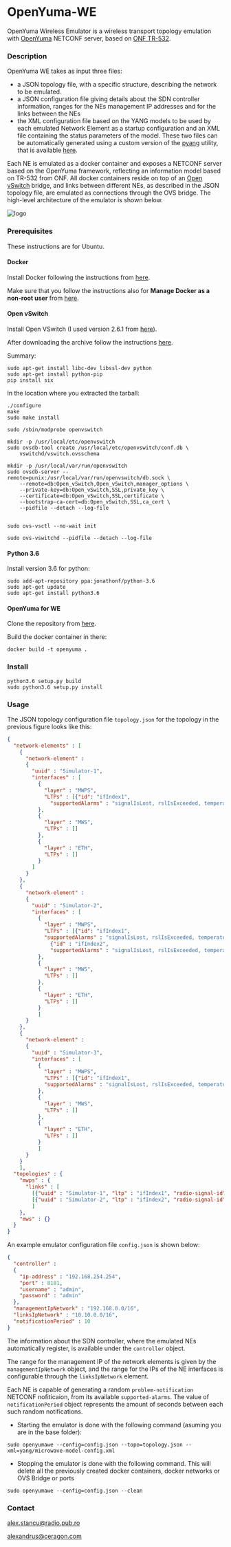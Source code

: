# OpenYuma-WE

OpenYuma Wireless Emulator is a wireless transport topology emulation with [OpenYuma](https://github.com/OpenClovis/OpenYuma) NETCONF server, 
based on [ONF TR-532](https://www.opennetworking.org/images/stories/downloads/sdn-resources/technical-reports/TR-532-Microwave-Information-Model-V1.pdf).

### Description

OpenYuma WE takes as input three files:
 * a JSON topology file, with a specific structure, describing the network 
to be emulated.
 * a JSON configuration file giving details about the SDN controller information,
 ranges for the NEs management IP addresses and for the links between the NEs
 * the XML configuration file based on the YANG models 
to be used by each emulated Network Element as a startup configuration and
an XML file containing the status parameters of the model. These two files can 
be automatically generated using a custom version of the [pyang](https://github.com/mbj4668/pyang) utility,
that is available [here](https://github.com/Melacon/pyang-we).

Each NE is emulated as a docker container and exposes a NETCONF server based on the OpenYuma
framework, reflecting an information model based on TR-532 from ONF. All docker containers reside
on top of an [Open vSwitch](http://openvswitch.org/) bridge, and links between different NEs, as 
described in the JSON topology file, are emulated as connections through the OVS bridge. The 
high-level architecture of the emulator is shown below.

![logo](./Architecture.png)

### Prerequisites

These instructions are for Ubuntu.

#### Docker

Install Docker following the instructions from [here](https://store.docker.com/editions/community/docker-ce-server-ubuntu/plans/docker-ce-server-ubuntu-tier?tab=instructions).

Make sure that you follow the instructions also for **Manage Docker as a non-root user** from [here](https://docs.docker.com/engine/installation/linux/linux-postinstall/).

#### Open vSwitch

Install Open VSwitch (I used version 2.6.1 from [here](https://mail.openvswitch.org/pipermail/ovs-announce/2016-November/000093.html)).

After downloading the archive follow the instructions [here](http://docs.openvswitch.org/en/latest/intro/install/general/#build-requirements).


Summary:
```
sudo apt-get install libc-dev libssl-dev python
sudo apt-get install python-pip
pip install six

```

In the location where you extracted the tarball:
```
./configure
make
sudo make install

sudo /sbin/modprobe openvswitch

mkdir -p /usr/local/etc/openvswitch
sudo ovsdb-tool create /usr/local/etc/openvswitch/conf.db \
    vswitchd/vswitch.ovsschema
    
mkdir -p /usr/local/var/run/openvswitch
sudo ovsdb-server --remote=punix:/usr/local/var/run/openvswitch/db.sock \
    --remote=db:Open_vSwitch,Open_vSwitch,manager_options \
    --private-key=db:Open_vSwitch,SSL,private_key \
    --certificate=db:Open_vSwitch,SSL,certificate \
    --bootstrap-ca-cert=db:Open_vSwitch,SSL,ca_cert \
    --pidfile --detach --log-file


sudo ovs-vsctl --no-wait init

sudo ovs-vswitchd --pidfile --detach --log-file
```

#### Python 3.6

Install version 3.6 for python:

```
sudo add-apt-repository ppa:jonathonf/python-3.6
sudo apt-get update
sudo apt-get install python3.6
```

#### OpenYuma for WE

Clone the repository from [here](https://github.com/Melacon/OpenYuma).

Build the docker container in there:

```buildoutcfg
docker build -t openyuma .
```

### Install

```
python3.6 setup.py build
sudo python3.6 setup.py install
```

### Usage

The JSON topology configuration file `topology.json` for the topology in the previous figure 
looks like this:

```JSON
{
  "network-elements" : [
    {
      "network-element" :
      {
        "uuid" : "Simulator-1",
        "interfaces" : [
          {
            "layer" : "MWPS",
            "LTPs" : [{"id": "ifIndex1",
              "supportedAlarms" : "signalIsLost, rslIsExceeded, temperatureIsExceeded, modemIsFaulty, radioIsFaulty, modulationIsDownShifted"}]
          },
          {
            "layer" : "MWS",
            "LTPs" : []
          },
          {
            "layer" : "ETH",
            "LTPs" : []
          }
        ]
      }
    },
    {
      "network-element" :
      {
        "uuid" : "Simulator-2",
        "interfaces" : [
          {
            "layer" : "MWPS",
            "LTPs" : [{"id": "ifIndex1",
            "supportedAlarms" : "signalIsLost, rslIsExceeded, temperatureIsExceeded, modemIsFaulty, radioIsFaulty, modulationIsDownShifted"},
              {"id" : "ifIndex2",
              "supportedAlarms" : "signalIsLost, rslIsExceeded, temperatureIsExceeded, modemIsFaulty, radioIsFaulty, modulationIsDownShifted"}]
          },
          {
            "layer" : "MWS",
            "LTPs" : []
          },
          {
            "layer" : "ETH",
            "LTPs" : []
          }
          ]
      }
    },
    {
      "network-element" :
      {
        "uuid" : "Simulator-3",
        "interfaces" : [
          {
            "layer" : "MWPS",
            "LTPs" : [{"id": "ifIndex1",
            "supportedAlarms" : "signalIsLost, rslIsExceeded, temperatureIsExceeded, modemIsFaulty, radioIsFaulty, modulationIsDownShifted"}]
          },
          {
            "layer" : "MWS",
            "LTPs" : []
          },
          {
            "layer" : "ETH",
            "LTPs" : []
          }
          ]
      }
    }
    ],
  "topologies" : {
    "mwps" : {
      "links" : [
        [{"uuid" : "Simulator-1", "ltp" : "ifIndex1", "radio-signal-id" : "26"}, {"uuid" : "Simulator-2", "ltp" : "ifIndex1", "radio-signal-id" : "26"}],
        [{"uuid" : "Simulator-2", "ltp" : "ifIndex2", "radio-signal-id" : "27"}, {"uuid" : "Simulator-3", "ltp" : "ifIndex1", "radio-signal-id" : "27"}]
        ]
    },
    "mws" : {}
  }
}
```

An example emulator configuration file `config.json` is shown below:

```JSON
{
  "controller" :
  {
    "ip-address" : "192.168.254.254",
    "port" : 8181,
    "username" : "admin",
    "password" : "admin"
  },
  "managementIpNetwork" : "192.168.0.0/16",
  "linksIpNetwork" : "10.10.0.0/16",
  "notificationPeriod" : 10
}
```

The information about the SDN controller, where the emulated NEs automatically
register, is available under the `controller` object.

The range for the management IP of the network elements is given by the 
`managementIpNetwork` object, and the range for the IPs of the NE interfaces
is configurable through the `linksIpNetwork` element.

Each  NE is capable of generating a random `problem-notification` NETCONF nofiticaion,
from its available `supported-alarms`. The value of `notificationPeriod` object
represents the amount of seconds between each such  random notifications.

* Starting the emulator is done with the following command (asuming you are in the base folder):

`sudo openyumawe --config=config.json --topo=topology.json --xml=yang/microwave-model-config.xml`

* Stopping the emulator is done with the following command. This will delete 
all the previously created docker containers, docker networks or OVS Bridge or ports

`sudo openyumawe --config=config.json --clean`

### Contact

alex.stancu@radio.pub.ro

alexandrus@ceragon.com